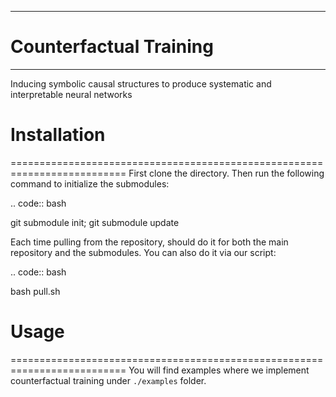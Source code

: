 *****
# Counterfactual Training
*****


Inducing symbolic causal structures to produce systematic and interpretable neural networks

# Installation
==========================================================================
First clone the directory. Then run the following command to initialize the submodules:

.. code:: bash

   git submodule init; git submodule update

Each time pulling from the repository, should do it for both the main repository and the submodules. You can also do it via our script:

.. code:: bash

   bash pull.sh


# Usage
==========================================================================
You will find examples where we implement counterfactual training under `./examples` folder.
